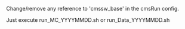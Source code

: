 Change/remove any reference to 'cmssw_base' in the cmsRun config.

Just execute run_MC_YYYYMMDD.sh or run_Data_YYYYMMDD.sh
